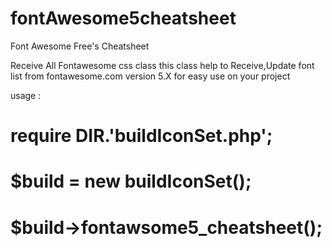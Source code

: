 # fontAwesome5cheatsheet
Font Awesome Free's Cheatsheet 

Receive All Fontawesome css class 
this class help to Receive,Update font list from fontawesome.com version 5.X for easy use on your project 

usage : 
# require __DIR__.'buildIconSet.php';
# $build = new buildIconSet();
# $build->fontawsome5_cheatsheet();
